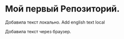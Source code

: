 # Мой первый Репозиторий. 

Добавила текст локально. Add english text local

Добавила текст через браузер.
